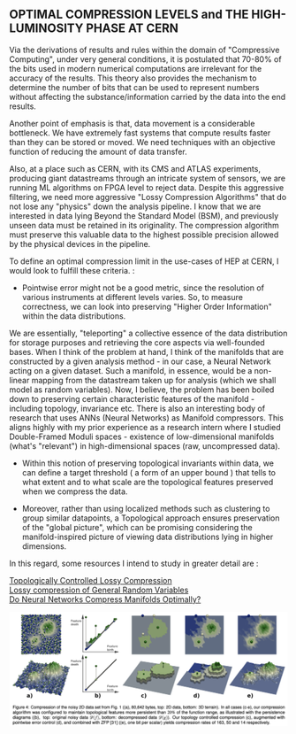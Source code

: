 ## OPTIMAL COMPRESSION LEVELS and THE HIGH-LUMINOSITY PHASE AT CERN

Via the derivations of results and rules within the domain of "Compressive Computing", under very general conditions, it is postulated that 70-80% of the bits used in modern numerical computations are irrelevant for the accuracy of the results. This theory also provides the mechanism to determine the number of bits that can be used to represent numbers without affecting the substance/information carried by the data into the end results.

Another point of emphasis is that, data movement is a considerable bottleneck. We have extremely fast systems that compute results faster than they can be stored or moved. We need techniques with an objective function of reducing the amount of data transfer.

Also, at a place such as CERN, with its CMS and ATLAS experiments, producing giant datastreams through an intricate system of sensors, we are running ML algorithms on FPGA level to reject data. Despite this aggressive filtering, we need more aggressive "Lossy Compression Algorithms" that do not lose any "physics" down the analysis pipeline. I know that we are interested in data lying Beyond the Standard Model (BSM), and previously unseen data must be retained in its originality. The compression algorithm must preserve this valuable data to the highest possible precision allowed by the physical devices in the pipeline.

To define an optimal compression limit in the use-cases of HEP at CERN, I would look to fulfill these criteria. :

* Pointwise error might not be a good metric, since the resolution of various instruments at different levels varies. So, to measure correctness, we can look into preserving "Higher Order Information" within the data distributions.

We are essentially, "teleporting" a collective essence of the data distribution for storage purposes and retrieving the core aspects via well-founded bases. When I think of the problem at hand, I think of the manifolds that are constructed by a given analysis method - in our case, a Neural Network acting on a given dataset. Such a manifold, in essence, would be a non-linear mapping from the datastream taken up for analysis (which we shall model as random variables). Now, I believe, the problem has been boiled down to preserving certain characteristic features of the manifold - including topology, invariance etc.
There is also an interesting body of research that uses ANNs (Neural Networks) as Manifold compressors. This aligns highly with my prior experience as a research intern where I studied Double-Framed Moduli spaces - existence of low-dimensional manifolds (what's "relevant") in high-dimensional spaces (raw, uncompressed data).

* Within this notion of preserving topological invariants within data, we can define a target threshold ( a form of an upper bound ) that tells to what extent and to what scale are the topological features preserved when we compress the data.

* Moreover, rather than using localized methods such as clustering to group similar datapoints, a Topological approach ensures preservation of the "global picture", which can be promising considering the manifold-inspired picture of viewing data distributions lying in higher dimensions.

In this regard, some resources I intend to study in greater detail are : <br>


[Topologically Controlled Lossy Compression](https://julien-tierny.github.io/stuff/papers/soler_pv18.pdf)  <br>
[Lossy compression of General Random Variables](https://arxiv.org/abs/2111.12312)  <br>
[Do Neural Networks Compress Manifolds Optimally?](https://arxiv.org/abs/2205.08518)  <br>

<img src = "topo_img.png" alt = "Image from Topologically Controlled Lossy Compression" width = "800"/>








